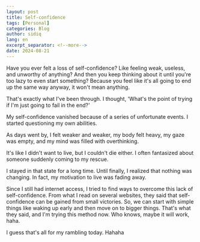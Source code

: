 ```yaml
---
layout: post
title: Self-confidence
tags: [Personal]
categories: Blog
author: sidiq
lang: en
excerpt_separator: <!--more-->
date: 2024-08-21
---
```


Have you ever felt a loss of self-confidence? Like feeling weak, useless, and unworthy of anything? And then you keep thinking about it until you're too lazy to even start something? Because you feel like it's all going to end up the same way anyway, it won't mean anything.

<!--more-->

That's exactly what I've been through. I thought, 'What's the point of trying if I'm just going to fail in the end?'

My self-confidence vanished because of a series of unfortunate events. I started questioning my own abilities.

As days went by, I felt weaker and weaker, my body felt heavy, my gaze was empty, and my mind was filled with overthinking.

It's like I didn't want to live, but I couldn't die either. I often fantasized about someone suddenly coming to my rescue.

I stayed in that state for a long time. Until finally, I realized that nothing was changing. In fact, my motivation to live was fading away.

Since I still had internet access, I tried to find ways to overcome this lack of self-confidence. From what I read on several websites, they said that self-confidence can be gained from small victories. So, we can start with simple things like waking up early and then move on to bigger things. That's what they said, and I'm trying this method now. Who knows, maybe it will work, haha.

I guess that's all for my rambling today. Hahaha